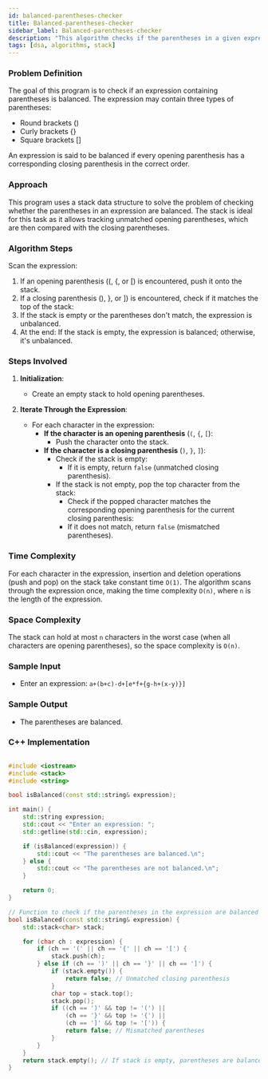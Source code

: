 ```yaml
---
id: balanced-parentheses-checker
title: Balanced-parentheses-checker 
sidebar_label: Balanced-parentheses-checker 
description: "This algorithm checks if the parentheses in a given expression are balanced using a stack to ensure each opening parentheses has a corresponding closing one."  
tags: [dsa, algorithms, stack]
---
```


### Problem Definition
The goal of this program is to check if an expression containing parentheses is balanced. The expression may contain three types of parentheses:
- Round brackets ()
- Curly brackets {}
- Square brackets []
                                        
An expression is said to be balanced if every opening parenthesis has a corresponding closing parenthesis in the correct order.

### Approach
This program uses a stack data structure to solve the problem of checking whether the parentheses in an expression are balanced. The stack is ideal for this task as it allows tracking unmatched opening parentheses, which are then compared with the closing parentheses.

### Algorithm Steps
Scan the expression:
1. If an opening parenthesis ((, {, or [) is encountered, push it onto the stack.
2. If a closing parenthesis (), }, or ]) is encountered, check if it matches the top of the stack:
3. If the stack is empty or the parentheses don't match, the expression is unbalanced.
4. At the end: If the stack is empty, the expression is balanced; otherwise, it's unbalanced.

### Steps Involved

1. **Initialization**:
   - Create an empty stack to hold opening parentheses.

2. **Iterate Through the Expression**:
   - For each character in the expression:
     - **If the character is an opening parenthesis** (`(`, `{`, `[`):
       - Push the character onto the stack.
     - **If the character is a closing parenthesis** (`)`, `}`, `]`):
       - Check if the stack is empty:
         - If it is empty, return `false` (unmatched closing parenthesis).
       - If the stack is not empty, pop the top character from the stack:
         - Check if the popped character matches the corresponding opening parenthesis for the current closing parenthesis:
         - If it does not match, return `false` (mismatched parentheses).         

### Time Complexity
For each character in the expression, insertion and deletion operations (push and pop) on the stack take constant time `O(1)`. The algorithm scans through the expression once, making the time complexity `O(n)`, where `n` is the length of the expression.

### Space Complexity
The stack can hold at most `n` characters in the worst case (when all characters are opening parentheses), so the space complexity is `O(n)`.

### Sample Input
  - Enter an expression: `a+(b+c)-d+[e*f+{g-h+(x-y)}]`

### Sample Output
  - The parentheses are balanced.


### C++ Implementation

```cpp

#include <iostream>
#include <stack>
#include <string>

bool isBalanced(const std::string& expression);

int main() {
    std::string expression;
    std::cout << "Enter an expression: ";
    std::getline(std::cin, expression);

    if (isBalanced(expression)) {
        std::cout << "The parentheses are balanced.\n";
    } else {
        std::cout << "The parentheses are not balanced.\n";
    }

    return 0;
}

// Function to check if the parentheses in the expression are balanced
bool isBalanced(const std::string& expression) {
    std::stack<char> stack;

    for (char ch : expression) {
        if (ch == '(' || ch == '{' || ch == '[') {
            stack.push(ch);
        } else if (ch == ')' || ch == '}' || ch == ']') {
            if (stack.empty()) {
                return false; // Unmatched closing parenthesis
            }
            char top = stack.top();
            stack.pop();
            if ((ch == ')' && top != '(') || 
                (ch == '}' && top != '{') || 
                (ch == ']' && top != '[')) {
                return false; // Mismatched parentheses
            }
        }
    }
    return stack.empty(); // If stack is empty, parentheses are balanced
}

```
